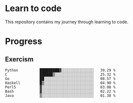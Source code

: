 # Learn to code

This repository contains my journey through learning to code.

# Progress

## Exercism

<!--START_SECTION:progress-->
```text
Python          █████████▓░░░░░░░░░░░░░░░   39.29 % 
C               ██████▒░░░░░░░░░░░░░░░░░░   25.32 % 
Go              ██░░░░░░░░░░░░░░░░░░░░░░░   08.57 % 
Haskell         █▒░░░░░░░░░░░░░░░░░░░░░░░   04.90 % 
Perl5           ▓░░░░░░░░░░░░░░░░░░░░░░░░   03.08 % 
Bash            ▓░░░░░░░░░░░░░░░░░░░░░░░░   02.22 % 
Java            ▒░░░░░░░░░░░░░░░░░░░░░░░░   01.38 % 
```
<!--END_SECTION:progress-->

